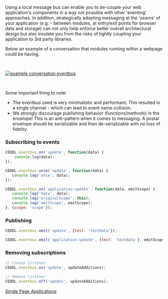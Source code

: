Using a local message bus can enable you to de-couple your web application's components in a way not possible with other 'eventing' approaches. In addition, strategically adopting messaging at the 'seams' of your application (e.g. - between modules, at entry/exit points for browser data and storage) can not only help enforce better overall architectural design but also insulate you from the risks of tightly coupling your application to 3rd party libraries.

Below an example of a conversation that modules running within a webpage could be having.

<br />
<p><a href="/img/docs/eventbus-conversation.png" target="_blank"><img id="example_conversation" src="/img/docs/eventbus-conversation.png" alt="example conversation eventbus"></a></p>
<br />

Some important thing to note:

* The eventbus used is very minimalistic and performant. This resulted in a single channel - which can lead to event name collision.
* We strongly discourage publishing behavior (functions/methods) in the envelope! This is an anti-pattern when it comes to messaging. A postal envelope should be serializable and then de-serializable with no loss of fidelity.

### Subscribing to events
```js
CEDDL.eventbus.on('update', function(data) {
    console.log(data);
});

CEDDL.eventbus.once('update', function(data) {
   console.log('once', data);
});

CEDDL.eventbus.on('application:update', function(data, emitScope) {
   console.log('data', data);
   console.log('originalScope', this);
   console.log('emitScope', emitScope);
}, {scope: 'scope'});
```

### Publishing
```js
CEDDL.eventbus.emit('update', {test: 'testdata'});

CEDDL.eventbus.emit('application:update', {test: 'testdata'}, emitScope);
```

### Removing subscriptions
```js
// Create listener
CEDDL.eventbus.on('update', updateAdditions);

// Remove listener
CEDDL.eventbus.off('update', updateAdditions);
```

<div class="text-right">
<a style="display: inline-block; margin-bottom: 20px; line-height:20px;" href="/single-page-applications">Single Page Applications <i class="icon-arrow-right"></i></a>
</div>
